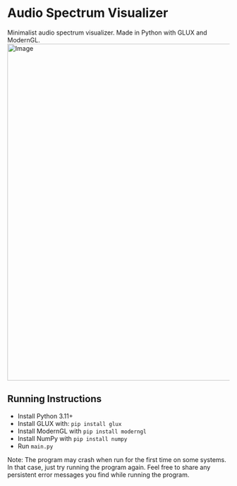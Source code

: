 # Audio Spectrum Visualizer
Minimalist audio spectrum visualizer. Made in Python with GLUX and ModernGL.
<img width="1317" height="764" alt="Image" src="https://github.com/user-attachments/assets/bab1e2be-d220-491b-a2a1-7a30cb01b7c2" />

## Running Instructions
- Install Python 3.11+
- Install GLUX with: `pip install glux`
- Install ModernGL with `pip install moderngl`
- Install NumPy with `pip install numpy`
- Run `main.py`

Note: The program may crash when run for the first time on some systems. In that case, just try running the program again. Feel free to share any persistent error messages you find while running the program.
